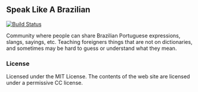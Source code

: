 ## Speak Like A Brazilian

[![Build Status](https://travis-ci.org/tupilabs/speaklikeabrazilian.com.svg?branch=master)](https://travis-ci.org/tupilabs/speaklikeabrazilian.com)

Community where people can share Brazilian Portuguese expressions, slangs, sayings, etc. Teaching
foreigners things that are not on dictionaries, and sometimes may be hard to guess or understand
what they mean.

### License

Licensed under the MIT License. The contents of the web site are licensed under a permissive CC license.